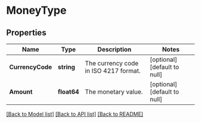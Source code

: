 # MoneyType

## Properties
Name | Type | Description | Notes
------------ | ------------- | ------------- | -------------
**CurrencyCode** | **string** | The currency code in ISO 4217 format. | [optional] [default to null]
**Amount** | **float64** | The monetary value. | [optional] [default to null]

[[Back to Model list]](../README.md#documentation-for-models) [[Back to API list]](../README.md#documentation-for-api-endpoints) [[Back to README]](../README.md)

